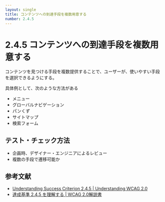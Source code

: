 ```yaml
---
layout: single
title: コンテンツへの到達手段を複数用意する
number: 2.4.5
---
```


# 2.4.5 コンテンツへの到達手段を複数用意する

コンテンツを見つける手段を複数提供することで、ユーザーが、使いやすい手段を選択できるようにする。

具体例として、次のような方法がある

- メニュー
- グローバルナビゲーション
- パンくず
- サイトマップ
- 検索フォーム

## テスト・チェック方法

- 企画時、デザイナー・エンジニアによるレビュー
- 複数の手段で遷移可能か

## 参考文献

- [Understanding Success Criterion 2.4.5 | Understanding WCAG 2.0](https://www.w3.org/TR/UNDERSTANDING-WCAG20/navigation-mechanisms-mult-loc.html)
- [達成基準 2.4.5 を理解する | WCAG 2.0解説書](https://waic.jp/docs/UNDERSTANDING-WCAG20/navigation-mechanisms-mult-loc.html)
